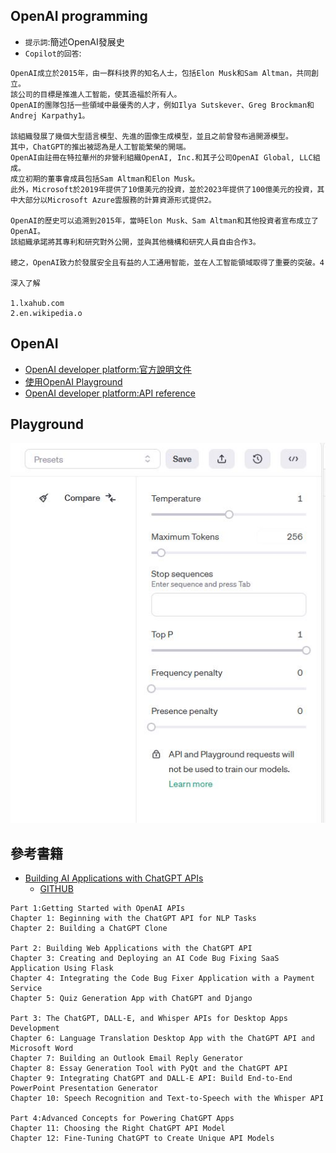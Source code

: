 ## OpenAI programming
- `提示詞`:簡述OpenAI發展史
- `Copilot的回答`:
```
OpenAI成立於2015年，由一群科技界的知名人士，包括Elon Musk和Sam Altman，共同創立。
該公司的目標是推進人工智能，使其造福於所有人。
OpenAI的團隊包括一些領域中最優秀的人才，例如Ilya Sutskever、Greg Brockman和Andrej Karpathy1。

該組織發展了幾個大型語言模型、先進的圖像生成模型，並且之前曾發布過開源模型。
其中，ChatGPT的推出被認為是人工智能繁榮的開端。
OpenAI由註冊在特拉華州的非營利組織OpenAI, Inc.和其子公司OpenAI Global, LLC組成。
成立初期的董事會成員包括Sam Altman和Elon Musk。
此外，Microsoft於2019年提供了10億美元的投資，並於2023年提供了100億美元的投資，其中大部分以Microsoft Azure雲服務的計算資源形式提供2。

OpenAI的歷史可以追溯到2015年，當時Elon Musk、Sam Altman和其他投資者宣布成立了OpenAI。
該組織承諾將其專利和研究對外公開，並與其他機構和研究人員自由合作3。

總之，OpenAI致力於發展安全且有益的人工通用智能，並在人工智能領域取得了重要的突破。4

深入了解

1.lxahub.com
2.en.wikipedia.o
```
## OpenAI
- [OpenAI developer platform:官方說明文件](https://platform.openai.com/docs/overview)
- [使用OpenAI Playground](https://platform.openai.com/playground)
- [OpenAI developer platform:API reference](https://platform.openai.com/docs/api-reference)


## Playground
![Playground_10.JPG](./pics/Playground_10.JPG)

## 參考書籍
- [Building AI Applications with ChatGPT APIs](https://www.packtpub.com/product/building-ai-applications-with-chatgpt-apis/9781805127567)
  - [GITHUB](https://github.com/PacktPublishing/Building-AI-Applications-with-ChatGPT-APIs/tree/main)
```
Part 1:Getting Started with OpenAI APIs
Chapter 1: Beginning with the ChatGPT API for NLP Tasks
Chapter 2: Building a ChatGPT Clone

Part 2: Building Web Applications with the ChatGPT API
Chapter 3: Creating and Deploying an AI Code Bug Fixing SaaS Application Using Flask
Chapter 4: Integrating the Code Bug Fixer Application with a Payment Service
Chapter 5: Quiz Generation App with ChatGPT and Django

Part 3: The ChatGPT, DALL-E, and Whisper APIs for Desktop Apps Development
Chapter 6: Language Translation Desktop App with the ChatGPT API and Microsoft Word
Chapter 7: Building an Outlook Email Reply Generator
Chapter 8: Essay Generation Tool with PyQt and the ChatGPT API
Chapter 9: Integrating ChatGPT and DALL-E API: Build End-to-End PowerPoint Presentation Generator
Chapter 10: Speech Recognition and Text-to-Speech with the Whisper API

Part 4:Advanced Concepts for Powering ChatGPT Apps
Chapter 11: Choosing the Right ChatGPT API Model
Chapter 12: Fine-Tuning ChatGPT to Create Unique API Models
```
